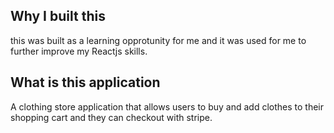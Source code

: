 ## Why I built this 
this was built as a learning opprotunity for me and it was used for me to further improve my Reactjs skills. 

## What is this application
A clothing store application that allows users to buy and add clothes to their shopping cart and they can checkout with stripe.
